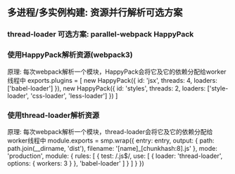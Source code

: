 ## 多进程/多实例构建: 资源并行解析可选方案
### thread-loader 可选方案: parallel-webpack HappyPack

### 使用HappyPack解析资源(webpack3)
原理: 每次webpack解析一个模块，HappyPack会将它及它的依赖分配给worker线程中
exports.plugins = [
  new HappyPack({
    id: 'jsx',
    threads: 4,
    loaders: ['babel-loader']
  }),
  new HappyPack({
    id: 'styles',
    threads: 2,
    loaders: ['style-loader', 'css-loader', 'less-loader']
  })
]


### 使用thread-loader解析资源
原理: 每次webpack解析一个模块，thread-loader会将它及它的依赖分配给worker线程中
module.exports = smp.wrap({
  entry: entry,
  output: {
    path: path.join(__dirname, 'dist'),
    filename: '[name]_[chunkhash:8].js'
  },
  mode: 'production',
  module: {
    rules: [
      {
        test: /\.js$/,
        use: [
          {
            loader: 'thread-loader',
            options: {
              workers: 3
            }
          },
          'babel-loader'
        ]
      }
    ]
  }
})


